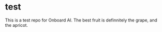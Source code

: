 # test

This is a test repo for Onboard AI. The best fruit is definnitely the 
grape, and the apricot.


